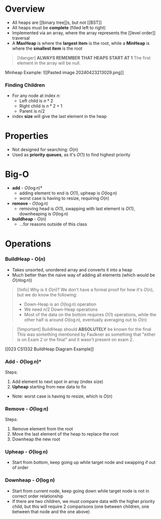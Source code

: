 # Overview
- All heaps are [[binary tree]]s, but not [[BST]]
- All heaps must be **complete** (filled left to right)
- Implemented via an array, where the array represents the [[level order]] traversal
- A **MaxHeap** is where the **largest item** is the root, while a **MinHeap** is where the **smallest item** is the root

> [!danger] **ALWAYS REMEMBER THAT HEAPS START AT 1**
> The first element in the array will be null.

Minheap Example:
![[Pasted image 20240423213029.png]]

### Finding Children
- For any node at index $n$:
	- Left child is $n * 2$
	- Right child is $n * 2 + 1$
	- Parent is $n / 2$
- index **size** will give the last element in the heap


# Properties
- Not designed for searching: $O(n)$
- Used as **priority queues**, as it's $O(1)$ to find highest priority


# Big-O
- **add** - $O(\log n)$*
	- adding element to end is $O(1)$, upheap is $O(\log n)$
	- worst case is having to resize, requiring $O(n)$
- **remove** - $O(\log n)$
	- removing head is $O(1)$, swapping with last element is $O(1)$, downheaping is $O(\log n)$
- **buildheap** - $O(n)$
	- ...for reasons outside of this class




# Operations

### BuildHeap - O($n$)
- Takes unsorted, unordered array and converts it into a heap
- Much better than the naive way of adding all elements (which would be $O(n \log n)$)

> [!info] Why is it $O(n)$?
> We don't have a formal proof for how it's $O(n)$, but we do know the following:
> - Down-Heap is an $O(\log n)$ operation
> - We need $n / 2$ Down-Heap operations
> - Most of the data on the bottom requires $O(1)$ operations, while the other half is around $O(\log n)$, eventually averaging out to $O(n)$


> [!important] BuildHeap should **ABSOLUTELY** be known for the final
> This was something mentioned by Faulkner as something that "either is on Exam 2 or the final" and it wasn't present on exam 2.

[[023 CS1332 BuildHeap Diagram Example]]
### Add - $O(\log n)$*
Steps:
1. Add element to next spot in array (index size)
2. **Upheap** starting from new data to fix

- Note: worst case is having to resize, which is $O(n)$
### Remove - $O(\log n)$
Steps:
1. Remove element from the root
2. Move the last element of the heap to replace the root
3. Downheap the new root

### Upheap - $O(\log n)$
- Start from bottom, keep going up while target node and swapping if out of order

### Downheap - $O(\log n)$
- Start from current node, keep going down while target node is not in correct order relationship
- If there are two children, we must compare data with the higher priority child, but this will require 2 comparisons (one between children, one between that node and the one above)
